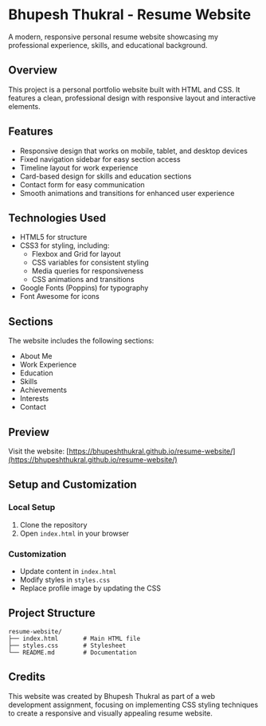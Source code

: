 # Bhupesh Thukral - Resume Website

A modern, responsive personal resume website showcasing my professional experience, skills, and educational background.

## Overview

This project is a personal portfolio website built with HTML and CSS. It features a clean, professional design with responsive layout and interactive elements.

## Features

- Responsive design that works on mobile, tablet, and desktop devices
- Fixed navigation sidebar for easy section access
- Timeline layout for work experience
- Card-based design for skills and education sections
- Contact form for easy communication
- Smooth animations and transitions for enhanced user experience

## Technologies Used

- HTML5 for structure
- CSS3 for styling, including:
  - Flexbox and Grid for layout
  - CSS variables for consistent styling
  - Media queries for responsiveness
  - CSS animations and transitions
- Google Fonts (Poppins) for typography
- Font Awesome for icons

## Sections

The website includes the following sections:

- About Me
- Work Experience
- Education
- Skills
- Achievements
- Interests
- Contact

## Preview

Visit the website: [https://bhupeshthukral.github.io/resume-website/](https://bhupeshthukral.github.io/resume-website/)

## Setup and Customization

### Local Setup
1. Clone the repository
2. Open `index.html` in your browser

### Customization
- Update content in `index.html`
- Modify styles in `styles.css`
- Replace profile image by updating the CSS

## Project Structure

```
resume-website/
├── index.html       # Main HTML file
├── styles.css       # Stylesheet
└── README.md        # Documentation
```

## Credits

This website was created by Bhupesh Thukral as part of a web development assignment, focusing on implementing CSS styling techniques to create a responsive and visually appealing resume website.
